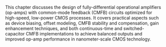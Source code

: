 This chapter discusses the design of fully-differential operational amplifiers (op-amps) with common-mode feedback (CMFB) circuits optimized for high-speed, low-power CMOS processes. It covers practical aspects such as device biasing, offset modeling, CMFB stability and compensation, gain enhancement techniques, and both continuous-time and switched-capacitor CMFB implementations to achieve balanced outputs and improved op-amp performance in nanometer-scale CMOS technology.
